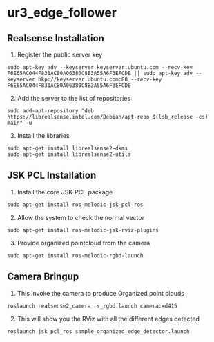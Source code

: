 # ur3_edge_follower

## Realsense Installation
1. Register the public server key
```
sudo apt-key adv --keyserver keyserver.ubuntu.com --recv-key F6E65AC044F831AC80A06380C8B3A55A6F3EFCDE || sudo apt-key adv --keyserver hkp://keyserver.ubuntu.com:80 --recv-key F6E65AC044F831AC80A06380C8B3A55A6F3EFCDE
```

2. Add the server to the list of repositories
```
sudo add-apt-repository "deb https://librealsense.intel.com/Debian/apt-repo $(lsb_release -cs) main" -u
```

3. Install the libraries
```
sudo apt-get install librealsense2-dkms
sudo apt-get install librealsense2-utils
```

## JSK PCL Installation
1. Install the core JSK-PCL package
```
sudo apt-get install ros-melodic-jsk-pcl-ros
```

2. Allow the system to check the normal vector
```
sudo apt-get install ros-melodic-jsk-rviz-plugins
```

3. Provide organized pointcloud from the camera
```
sudo apt-get install ros-melodic-rgbd-launch
```

## Camera Bringup
1. This invoke the camera to produce Organized point clouds
```
roslaunch realsense2_camera rs_rgbd.launch camera:=d415   
```

2. This will show you the RViz with all the different edges detected      
```  
roslaunch jsk_pcl_ros sample_organized_edge_detector.launch
```